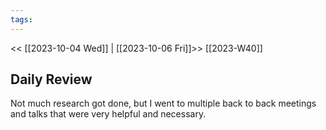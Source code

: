 ```yaml
---
tags:
---
```

<< [[2023-10-04 Wed]] | [[2023-10-06 Fri]]>>
[[2023-W40]]

## Daily Review

Not much research got done, but I went to multiple back to back meetings and talks that were very helpful and necessary.